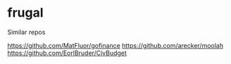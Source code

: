 # frugal

Similar repos

https://github.com/MatFluor/gofinance 
https://github.com/arecker/moolah  
https://github.com/EorlBruder/CivBudget  
